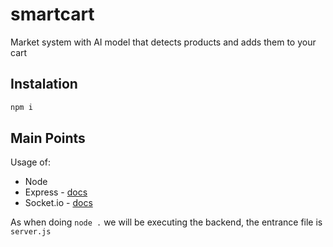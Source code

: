 # smartcart
Market system with AI model that detects products and adds them to your cart

## Instalation

```bash
npm i
```

## Main Points
Usage of:
- Node
- Express - [docs](https://expressjs.com/en/starter/installing.html)
- Socket.io - [docs](https://socket.io/docs/v4/server-initialization/)

As when doing `node .` we will be executing the backend, the entrance file is `server.js`
